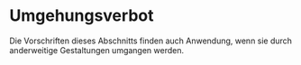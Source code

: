 # Umgehungsverbot

Die Vorschriften dieses Abschnitts finden auch Anwendung, wenn sie durch anderweitige Gestaltungen umgangen werden. 

